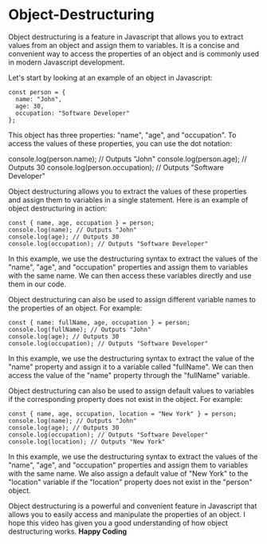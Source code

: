 # Object-Destructuring
Object destructuring is a feature in Javascript that allows you to extract values from an object and assign them to variables. It is a concise and convenient way to access the properties of an object and is commonly used in modern Javascript development.

Let's start by looking at an example of an object in Javascript:

```
const person = {
  name: "John",
  age: 30,
  occupation: "Software Developer"
};
```

This object has three properties: "name", "age", and "occupation". To access the values of these properties, you can use the dot notation:

console.log(person.name); // Outputs "John"
console.log(person.age); // Outputs 30
console.log(person.occupation); // Outputs "Software Developer"

Object destructuring allows you to extract the values of these properties and assign them to variables in a single statement. Here is an example of object destructuring in action:
```
const { name, age, occupation } = person;
console.log(name); // Outputs "John"
console.log(age); // Outputs 30
console.log(occupation); // Outputs "Software Developer"
```

In this example, we use the destructuring syntax to extract the values of the "name", "age", and "occupation" properties and assign them to variables with the same name. We can then access these variables directly and use them in our code.

Object destructuring can also be used to assign different variable names to the properties of an object. For example:
```
const { name: fullName, age, occupation } = person;
console.log(fullName); // Outputs "John"
console.log(age); // Outputs 30
console.log(occupation); // Outputs "Software Developer"
```

In this example, we use the destructuring syntax to extract the value of the "name" property and assign it to a variable called "fullName". We can then access the value of the "name" property through the "fullName" variable.

Object destructuring can also be used to assign default values to variables if the corresponding property does not exist in the object. For example:

```
const { name, age, occupation, location = "New York" } = person;
console.log(name); // Outputs "John"
console.log(age); // Outputs 30
console.log(occupation); // Outputs "Software Developer"
console.log(location); // Outputs "New York"
```

In this example, we use the destructuring syntax to extract the values of the "name", "age", and "occupation" properties and assign them to variables with the same name. We also assign a default value of "New York" to the "location" variable if the "location" property does not exist in the "person" object.

Object destructuring is a powerful and convenient feature in Javascript that allows you to easily access and manipulate the properties of an object. I hope this video has given you a good understanding of how object destructuring works. **Happy Coding**

